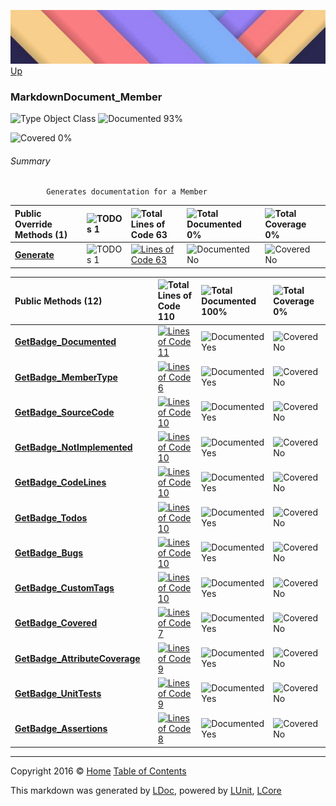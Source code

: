 ![](../Content/LDoc-banner-small.png "")
[Up](../LDoc.md)

### MarkdownDocument_Member

![Type Object Class](http://b.repl.ca/v1/Type-Object%20Class-blue.png "") ![Documented 93%](http://b.repl.ca/v1/Documented-93%25-green.png "")

![Covered 0%](http://b.repl.ca/v1/Covered-0%25-red.png "")


###### Summary

            Generates documentation for a Member
            

Public Override Methods (1) | ![TODOs 1](http://b.repl.ca/v1/TODOs-1-orange.png "") | ![Total Lines of Code 63](http://b.repl.ca/v1/Total%20Lines%20of%20Code-63-blue.png "") | ![Total Documented 0%](http://b.repl.ca/v1/Total%20Documented-0%25-red.png "") | ![Total Coverage 0%](http://b.repl.ca/v1/Total%20Coverage-0%25-red.png "")
:---  | :---  | :---  | :---  | :--- 
**[Generate](MarkdownDocument_Member_Generate.md)** | ![TODOs 1](http://b.repl.ca/v1/TODOs-1-yellow.png "")    | [![Lines of Code 63](http://b.repl.ca/v1/Lines%20of%20Code-63-blue.png "")](../Markdown/MarkdownDocument_Member.cs#L61) | ![Documented No](http://b.repl.ca/v1/Documented-No-red.png "") | ![Covered No](http://b.repl.ca/v1/Covered-No-red.png "")


Public Methods (12) |  | ![Total Lines of Code 110](http://b.repl.ca/v1/Total%20Lines%20of%20Code-110-blue.png "") | ![Total Documented 100%](http://b.repl.ca/v1/Total%20Documented-100%25-brightgreen.png "") | ![Total Coverage 0%](http://b.repl.ca/v1/Total%20Coverage-0%25-red.png "")
:---  | :---  | :---  | :---  | :--- 
**[GetBadge_Documented](MarkdownDocument_Member_GetBadge_Documented.md)** |     | [![Lines of Code 11](http://b.repl.ca/v1/Lines%20of%20Code-11-blue.png "")](../Markdown/MarkdownDocument_Member.cs#L172) | ![Documented Yes](http://b.repl.ca/v1/Documented-Yes-brightgreen.png "") | ![Covered No](http://b.repl.ca/v1/Covered-No-red.png "")
**[GetBadge_MemberType](MarkdownDocument_Member_GetBadge_MemberType.md)** |     | [![Lines of Code 6](http://b.repl.ca/v1/Lines%20of%20Code-6-blue.png "")](../Markdown/MarkdownDocument_Member.cs#L186) | ![Documented Yes](http://b.repl.ca/v1/Documented-Yes-brightgreen.png "") | ![Covered No](http://b.repl.ca/v1/Covered-No-red.png "")
**[GetBadge_SourceCode](MarkdownDocument_Member_GetBadge_SourceCode.md)** |     | [![Lines of Code 10](http://b.repl.ca/v1/Lines%20of%20Code-10-blue.png "")](../Markdown/MarkdownDocument_Member.cs#L195) | ![Documented Yes](http://b.repl.ca/v1/Documented-Yes-brightgreen.png "") | ![Covered No](http://b.repl.ca/v1/Covered-No-red.png "")
**[GetBadge_NotImplemented](MarkdownDocument_Member_GetBadge_NotImplemented.md)** |     | [![Lines of Code 10](http://b.repl.ca/v1/Lines%20of%20Code-10-blue.png "")](../Markdown/MarkdownDocument_Member.cs#L208) | ![Documented Yes](http://b.repl.ca/v1/Documented-Yes-brightgreen.png "") | ![Covered No](http://b.repl.ca/v1/Covered-No-red.png "")
**[GetBadge_CodeLines](MarkdownDocument_Member_GetBadge_CodeLines.md)** |     | [![Lines of Code 10](http://b.repl.ca/v1/Lines%20of%20Code-10-blue.png "")](../Markdown/MarkdownDocument_Member.cs#L223) | ![Documented Yes](http://b.repl.ca/v1/Documented-Yes-brightgreen.png "") | ![Covered No](http://b.repl.ca/v1/Covered-No-red.png "")
**[GetBadge_Todos](MarkdownDocument_Member_GetBadge_Todos.md)** |     | [![Lines of Code 10](http://b.repl.ca/v1/Lines%20of%20Code-10-blue.png "")](../Markdown/MarkdownDocument_Member.cs#L236) | ![Documented Yes](http://b.repl.ca/v1/Documented-Yes-brightgreen.png "") | ![Covered No](http://b.repl.ca/v1/Covered-No-red.png "")
**[GetBadge_Bugs](MarkdownDocument_Member_GetBadge_Bugs.md)** |     | [![Lines of Code 10](http://b.repl.ca/v1/Lines%20of%20Code-10-blue.png "")](../Markdown/MarkdownDocument_Member.cs#L251) | ![Documented Yes](http://b.repl.ca/v1/Documented-Yes-brightgreen.png "") | ![Covered No](http://b.repl.ca/v1/Covered-No-red.png "")
**[GetBadge_CustomTags](MarkdownDocument_Member_GetBadge_CustomTags.md)** |     | [![Lines of Code 10](http://b.repl.ca/v1/Lines%20of%20Code-10-blue.png "")](../Markdown/MarkdownDocument_Member.cs#L265) | ![Documented Yes](http://b.repl.ca/v1/Documented-Yes-brightgreen.png "") | ![Covered No](http://b.repl.ca/v1/Covered-No-red.png "")
**[GetBadge_Covered](MarkdownDocument_Member_GetBadge_Covered.md)** |     | [![Lines of Code 7](http://b.repl.ca/v1/Lines%20of%20Code-7-blue.png "")](../Markdown/MarkdownDocument_Member.cs#L308) | ![Documented Yes](http://b.repl.ca/v1/Documented-Yes-brightgreen.png "") | ![Covered No](http://b.repl.ca/v1/Covered-No-red.png "")
**[GetBadge_AttributeCoverage](MarkdownDocument_Member_GetBadge_AttributeCoverage.md)** |     | [![Lines of Code 9](http://b.repl.ca/v1/Lines%20of%20Code-9-blue.png "")](../Markdown/MarkdownDocument_Member.cs#L318) | ![Documented Yes](http://b.repl.ca/v1/Documented-Yes-brightgreen.png "") | ![Covered No](http://b.repl.ca/v1/Covered-No-red.png "")
**[GetBadge_UnitTests](MarkdownDocument_Member_GetBadge_UnitTests.md)** |     | [![Lines of Code 9](http://b.repl.ca/v1/Lines%20of%20Code-9-blue.png "")](../Markdown/MarkdownDocument_Member.cs#L330) | ![Documented Yes](http://b.repl.ca/v1/Documented-Yes-brightgreen.png "") | ![Covered No](http://b.repl.ca/v1/Covered-No-red.png "")
**[GetBadge_Assertions](MarkdownDocument_Member_GetBadge_Assertions.md)** |     | [![Lines of Code 8](http://b.repl.ca/v1/Lines%20of%20Code-8-blue.png "")](../Markdown/MarkdownDocument_Member.cs#L342) | ![Documented Yes](http://b.repl.ca/v1/Documented-Yes-brightgreen.png "") | ![Covered No](http://b.repl.ca/v1/Covered-No-red.png "")




---

Copyright 2016 &copy; [Home](../../README.md) [Table of Contents](../../TableOfContents.md)

This markdown was generated by [LDoc](https://github.com/CodeSingularity/LDoc), powered by [LUnit](https://github.com/CodeSingularity/LUnit), [LCore](https://github.com/CodeSingularity/LCore)
